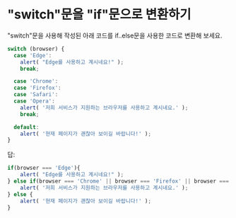 # "switch"문을 "if"문으로 변환하기

"switch"문을 사용해 작성된 아래 코드를 if..else문을 사용한 코드로 변환해 보세요.
```javascript
switch (browser) {
  case 'Edge':
    alert( "Edge를 사용하고 계시네요!" );
    break;

  case 'Chrome':
  case 'Firefox':
  case 'Safari':
  case 'Opera':
    alert( '저희 서비스가 지원하는 브라우저를 사용하고 계시네요.' );
    break;

  default:
    alert( '현재 페이지가 괜찮아 보이길 바랍니다!' );
}
```
답:
```javascript
if(browser === 'Edge'){
    alert( "Edge를 사용하고 계시네요!" );
} else if(browser === 'Chrome' || browser === 'Firefox' || browser === 'Safari' || browser === 'Opera'){
    alert( '저희 서비스가 지원하는 브라우저를 사용하고 계시네요.' );
} else {
    alert( '현재 페이지가 괜찮아 보이길 바랍니다!' );
}
```